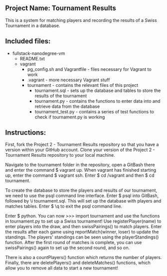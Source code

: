 ## Project Name: Tournament Results
This is a system for matching players and recording the results of
a Swiss Tournament in a database.
	
## Included files:
* fullstack-nanodegree-vm
	* README.txt
	* vagrant
		* pg_config.sh and Vagrantfile - files necessary for Vagrant to work
		* .vagrant - more necessary Vagrant stuff
		* tournament - contains the relevant files of this project				
			* tournament.sql - sets up the database and tables to store the results of the tournament
			* tournament.py - contains the functions to enter data into and retrieve data from the database
			* tournament_test.py - contains a series of test functions to check if tournament.py is working
	
## Instructions:
First, fork the Project 2 - Tournament Results repository so 
that you have a version within your GitHub account. Clone your 
version of the Project 2 - Tournament Results repository to your
local machine.

Navigate to the tournament folder in the repository, open a 
GitBash there and enter the command $ vagrant up. When vagrant 
has finished starting up, enter the command $ vagrant ssh. Enter
$ cd /vagrant and then $ cd tournament.

To create the database to store the players and results of our
tournament, we need to use the psql command line interface. Enter
$ psql into GitBash, followed by \i tournament.sql. This will 
set up the database with players and matches tables. Enter $ \q
to exit the psql command line.

Enter $ python. You can now >>> import tournament and use the
functions in tournament.py to set up a Swiss tournament! Use 
registerPlayer(name) to enter players into the draw, and then
swissPairings() to match players. Enter the results after each game
using reportMatch(winner, loser) to update the standings. The 
players' standings can be seen using the playerStandings() 
function. After the first round of matches is complete, you can 
use swissPairings() again to set up the second round, and so on.

There is also a countPlayers() function which returns the number 
of players. Finally, there are deletePlayers() and deleteMatches()
functions, which allow you to remove all data to start a new
tournament!